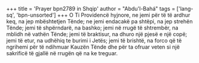 +++
title = 'Prayer bpn2789 in Shqip'
author = "Abdu'l-Bahá"
tags = ['lang-sq', 'bpn-unsorted']
+++
O Ti Providencë hyjnore, ne jemi për të të ardhur keq, na jep mbështetjen Tënde; ne jemi endacakë pa shtëpi, na jep strehën Tënde; jemi të shpërndarë, na bashko; jemi në rrugë të shtrembër, na mblidh në vathën Tënde; jemi të braktisur, na dhuro një pjesë e një copë; jemi të etur, na udhëhiq te burimi i Jetës; jemi të brishtë, na forco që të ngrihemi për të ndihmuar Kauzën Tënde dhe për ta ofruar veten si një sakrificë të gjallë në rrugën që na ke treguar.
